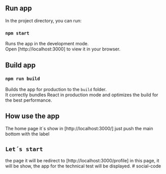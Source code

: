 ## Run app

In the project directory, you can run:

### `npm start`

Runs the app in the development mode.\
Open [http://localhost:3000] to view it in your browser.

## Build app

### `npm run build`

Builds the app for production to the `build` folder.\
It correctly bundles React in production mode and optimizes the build for the best performance.

## How use the app 

The home page it´s show in [http://localhost:3000/] just push the main bottom with the label
## `Let´s start`
the page it will be redirect to [http://localhost:3000/profile] in this page, it will be show,
the app for the technical test will be displayed.
#   s o c i a l - c o d e  
 